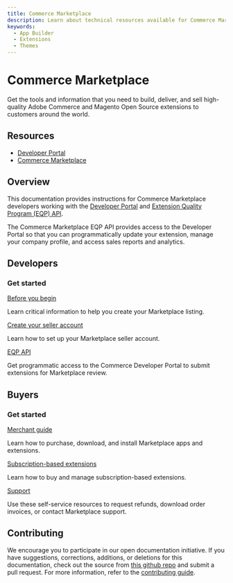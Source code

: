 ```yaml
---
title: Commerce Marketplace
description: Learn about technical resources available for Commerce Marketplace developers.
keywords:
  - App Builder
  - Extensions
  - Themes
---
```


<Hero slots="heading, text"/>

# Commerce Marketplace

Get the tools and information that you need to build, deliver, and sell high-quality Adobe Commerce and Magento Open Source extensions to customers around the world.

<Resources slots="heading, links"/>

## Resources

-  [Developer Portal](https://commercedeveloper.adobe.com/)
-  [Commerce Marketplace](https://commercemarketplace.adobe.com/)

## Overview

This documentation provides instructions for Commerce Marketplace developers working with the [Developer Portal](https://commercedeveloper.adobe.com/) and [Extension Quality Program (EQP) API](guides/eqp/v1/).

The Commerce Marketplace EQP API provides access to the Developer Portal so that you can programmatically update your extension, manage your company profile, and access sales reports and analytics.

## Developers

<DiscoverBlock slots="heading, link, text"/>

### Get started

[Before you begin](/guides/sellers/before-you-begin/)

Learn critical information to help you create your Marketplace listing.

<DiscoverBlock slots="link, text"/>

[Create your seller account](guides/sellers/seller-overview/)

Learn how to set up your Marketplace seller account.

<DiscoverBlock slots="link, text"/>

[EQP API](guides/eqp/v1/)

Get programmatic access to the Commerce Developer Portal to submit extensions for Marketplace review.

## Buyers

<DiscoverBlock slots="heading, link, text"/>

### Get started

[Merchant guide](https://experienceleague.adobe.com/en/docs/commerce-admin/start/resources/commerce-marketplace)

Learn how to purchase, download, and install Marketplace apps and extensions.

<DiscoverBlock slots="link, text"/>

[Subscription-based extensions](guides/sellers/subscriptions/buying-subscriptions.md)

Learn how to buy and manage subscription-based extensions.

<DiscoverBlock slots="link, text"/>

[Support](https://experienceleague.adobe.com/en/docs/commerce-admin/start/resources/commerce-marketplace#support)

Use these self-service resources to request refunds, download order invoices, or contact Marketplace support.

## Contributing

We encourage you to participate in our open documentation initiative. If you have suggestions, corrections, additions, or deletions for this documentation, check out the source from [this github repo](https://github.com/AdobeDocs/commerce-marketplace) and submit a pull request. For more information, refer to the [contributing guide](https://github.com/AdobeDocs/commerce-marketplace/blob/main/.github/CONTRIBUTING.md).
